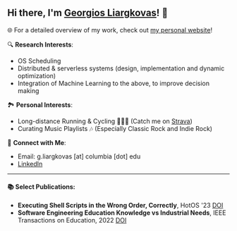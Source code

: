 ## Hi there, I'm [Georgios Liargkovas](https://gliargovas.github.io)! 👋

🌐 For a detailed overview of my work, check out [my personal website](https://liargkovas.com)!<br>

🔍 **Research Interests**:
- OS Scheduling
- Distributed & serverless systems (design, implementation and dynamic optimization)
- Integration of Machine Learning to the above, to improve decision making

🏞️ **Personal Interests**:
- Long-distance Running & Cycling 🚴‍♂️🏃 (Catch me on [Strava](https://www.strava.com/dashboard))
- Curating Music Playlists 🎶 (Especially Classic Rock and Indie Rock)

📩 **Connect with Me**: 
- Email: g.liargkovas [at] columbia [dot] edu
- [LinkedIn](https://www.linkedin.com/in/george-liargovas-796259175/)

---

#### 📚 Select Publications:
- **Executing Shell Scripts in the Wrong Order, Correctly**, HotOS '23 [DOI](https://doi.org/10.1145/3593856.3595891)
- **Software Engineering Education Knowledge vs Industrial Needs**, IEEE Transactions on Education, 2022 [DOI](https://doi.org/10.1109/TE.2021.3123889)
